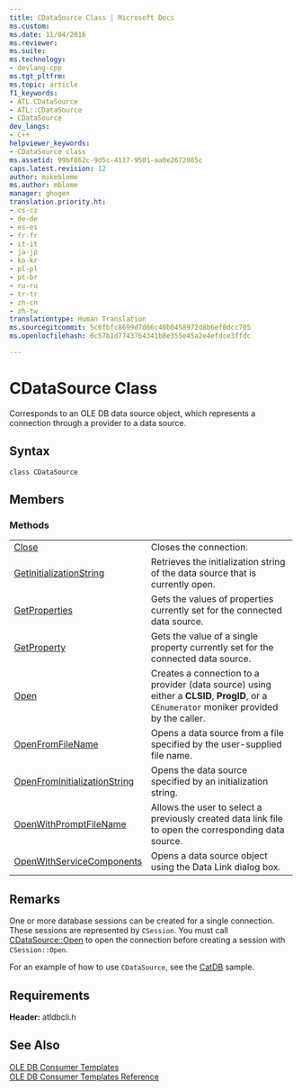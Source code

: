 ```yaml
---
title: CDataSource Class | Microsoft Docs
ms.custom: 
ms.date: 11/04/2016
ms.reviewer: 
ms.suite: 
ms.technology:
- devlang-cpp
ms.tgt_pltfrm: 
ms.topic: article
f1_keywords:
- ATL.CDataSource
- ATL::CDataSource
- CDataSource
dev_langs:
- C++
helpviewer_keywords:
- CDataSource class
ms.assetid: 99bf862c-9d5c-4117-9501-aa0e2672085c
caps.latest.revision: 12
author: mikeblome
ms.author: mblome
manager: ghogen
translation.priority.ht:
- cs-cz
- de-de
- es-es
- fr-fr
- it-it
- ja-jp
- ko-kr
- pl-pl
- pt-br
- ru-ru
- tr-tr
- zh-cn
- zh-tw
translationtype: Human Translation
ms.sourcegitcommit: 5c6fbfc8699d7d66c40b0458972d8b6ef0dcc705
ms.openlocfilehash: 0c57b1d7743764341b8e355e45a2e4efdce3ffdc

---
```

# CDataSource Class
Corresponds to an OLE DB data source object, which represents a connection through a provider to a data source.  
  
## Syntax  
  
```  
class CDataSource  
```  
  
## Members  
  
### Methods  
  
|||  
|-|-|  
|[Close](../../data/oledb/cdatasource-close.md)|Closes the connection.|  
|[GetInitializationString](../../data/oledb/cdatasource-getinitializationstring.md)|Retrieves the initialization string of the data source that is currently open.|  
|[GetProperties](../../data/oledb/cdatasource-getproperties.md)|Gets the values of properties currently set for the connected data source.|  
|[GetProperty](../../data/oledb/cdatasource-getproperty.md)|Gets the value of a single property currently set for the connected data source.|  
|[Open](../../data/oledb/cdatasource-open.md)|Creates a connection to a provider (data source) using either a **CLSID**, **ProgID**, or a `CEnumerator` moniker provided by the caller.|  
|[OpenFromFileName](../../data/oledb/cdatasource-openfromfilename.md)|Opens a data source from a file specified by the user-supplied file name.|  
|[OpenFromInitializationString](../../data/oledb/cdatasource-openfrominitializationstring.md)|Opens the data source specified by an initialization string.|  
|[OpenWithPromptFileName](../../data/oledb/cdatasource-openwithpromptfilename.md)|Allows the user to select a previously created data link file to open the corresponding data source.|  
|[OpenWithServiceComponents](../../data/oledb/cdatasource-openwithservicecomponents.md)|Opens a data source object using the Data Link dialog box.|  
  
## Remarks  
 One or more database sessions can be created for a single connection. These sessions are represented by `CSession`. You must call [CDataSource::Open](../../data/oledb/cdatasource-open.md) to open the connection before creating a session with `CSession::Open`.  
  
 For an example of how to use `CDataSource`, see the [CatDB](../../visual-cpp-samples.md) sample.  
  
## Requirements  
 **Header:** atldbcli.h  
  
## See Also  
 [OLE DB Consumer Templates](../../data/oledb/ole-db-consumer-templates-cpp.md)   
 [OLE DB Consumer Templates Reference](../../data/oledb/ole-db-consumer-templates-reference.md)


<!--HONumber=Jan17_HO1-->


